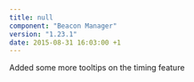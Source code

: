 ```yaml
---
title: null
component: "Beacon Manager"
version: "1.23.1"
date: 2015-08-31 16:03:00 +1
---
```

Added some more tooltips on the timing feature
